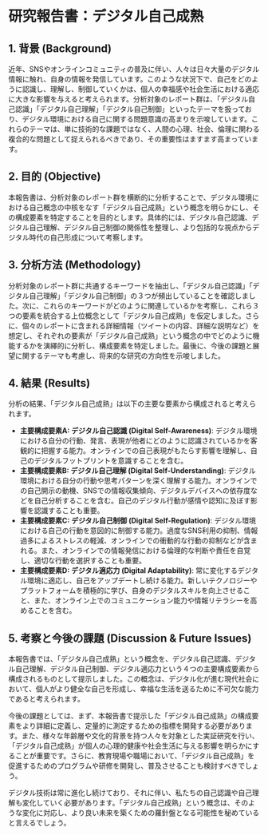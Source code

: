 # 研究報告書：デジタル自己成熟

## 1. 背景 (Background)
近年、SNSやオンラインコミュニティの普及に伴い、人々は日々大量のデジタル情報に触れ、自身の情報を発信しています。このような状況下で、自己をどのように認識し、理解し、制御していくかは、個人の幸福感や社会生活における適応に大きな影響を与えると考えられます。分析対象のレポート群は、「デジタル自己認識」「デジタル自己理解」「デジタル自己制御」といったテーマを扱っており、デジタル環境における自己に関する問題意識の高まりを示唆しています。これらのテーマは、単に技術的な課題ではなく、人間の心理、社会、倫理に関わる複合的な問題として捉えられるべきであり、その重要性はますます高まっています。

## 2. 目的 (Objective)
本報告書は、分析対象のレポート群を横断的に分析することで、デジタル環境における自己概念の中核をなす「デジタル自己成熟」という概念を明らかにし、その構成要素を特定することを目的とします。具体的には、デジタル自己認識、デジタル自己理解、デジタル自己制御の関係性を整理し、より包括的な視点からデジタル時代の自己形成について考察します。

## 3. 分析方法 (Methodology)
分析対象のレポート群に共通するキーワードを抽出し、「デジタル自己認識」「デジタル自己理解」「デジタル自己制御」の３つが頻出していることを確認しました。次に、これらのキーワードがどのように関連しているかを考察し、これら３つの要素を統合する上位概念として「デジタル自己成熟」を仮定しました。さらに、個々のレポートに含まれる詳細情報（ツイートの内容、詳細な説明など）を想定し、それぞれの要素が「デジタル自己成熟」という概念の中でどのように機能するかを演繹的に分析し、構成要素を特定しました。最後に、今後の課題と展望に関するテーマも考慮し、将来的な研究の方向性を示唆しました。

## 4. 結果 (Results)
分析の結果、「デジタル自己成熟」は以下の主要な要素から構成されると考えられます。

- **主要構成要素A: デジタル自己認識 (Digital Self-Awareness)**: デジタル環境における自分の行動、発言、表現が他者にどのように認識されているかを客観的に把握する能力。オンラインでの自己表現がもたらす影響を理解し、自己のデジタルフットプリントを意識することを含む。
- **主要構成要素B: デジタル自己理解 (Digital Self-Understanding)**: デジタル環境における自分の行動や思考パターンを深く理解する能力。オンラインでの自己開示の動機、SNSでの情報収集傾向、デジタルデバイスへの依存度などを自己分析することを含む。自己のデジタル行動が感情や認知に及ぼす影響を認識することも重要。
- **主要構成要素C: デジタル自己制御 (Digital Self-Regulation)**: デジタル環境における自己の行動を意図的に制御する能力。過度なSNS利用の抑制、情報過多によるストレスの軽減、オンラインでの衝動的な行動の抑制などが含まれる。また、オンラインでの情報発信における倫理的な判断や責任を自覚し、適切な行動を選択することも重要。
- **主要構成要素D: デジタル適応力 (Digital Adaptability)**: 常に変化するデジタル環境に適応し、自己をアップデートし続ける能力。新しいテクノロジーやプラットフォームを積極的に学び、自身のデジタルスキルを向上させること、また、オンライン上でのコミュニケーション能力や情報リテラシーを高めることを含む。

## 5. 考察と今後の課題 (Discussion & Future Issues)
本報告書では、「デジタル自己成熟」という概念を、デジタル自己認識、デジタル自己理解、デジタル自己制御、デジタル適応力という４つの主要構成要素から構成されるものとして提示しました。この概念は、デジタル化が進む現代社会において、個人がより健全な自己を形成し、幸福な生活を送るために不可欠な能力であると考えられます。

今後の課題としては、まず、本報告書で提示した「デジタル自己成熟」の構成要素をより詳細に定義し、定量的に測定するための指標を開発する必要があります。また、様々な年齢層や文化的背景を持つ人々を対象とした実証研究を行い、「デジタル自己成熟」が個人の心理的健康や社会生活に与える影響を明らかにすることが重要です。さらに、教育現場や職場において、「デジタル自己成熟」を促進するためのプログラムや研修を開発し、普及させることも検討すべきでしょう。

デジタル技術は常に進化し続けており、それに伴い、私たちの自己認識や自己理解も変化していく必要があります。「デジタル自己成熟」という概念は、そのような変化に対応し、より良い未来を築くための羅針盤となる可能性を秘めていると言えるでしょう。

